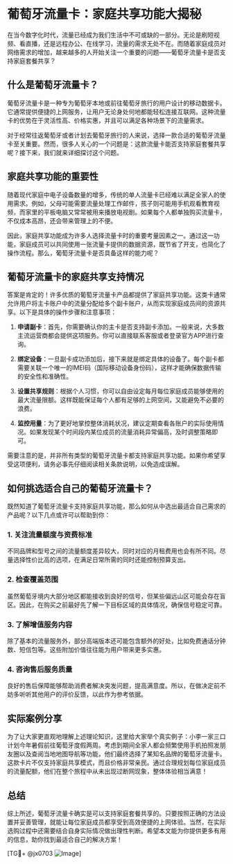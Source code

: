 # 葡萄牙流量卡：家庭共享功能大揭秘

在当今数字化时代，流量已经成为我们生活中不可或缺的一部分。无论是刷短视频、看直播，还是远程办公、在线学习，流量的需求无处不在。而随着家庭成员对网络需求的增加，越来越多的人开始关注一个重要的问题——葡萄牙流量卡是否支持家庭套餐共享？

## 什么是葡萄牙流量卡？

葡萄牙流量卡是一种专为葡萄牙本地或前往葡萄牙旅行的用户设计的移动数据卡。它通常提供便捷的上网服务，让用户无论身处何地都能轻松连接互联网。这种流量卡的优势在于灵活性高、价格实惠，并且可以满足各种场景下的流量需求。

对于经常往返葡萄牙或者计划去葡萄牙旅行的人来说，选择一款合适的葡萄牙流量卡至关重要。然而，很多人关心的一个问题是：这款流量卡能否支持家庭套餐共享呢？接下来，我们就来详细探讨这个问题。

## 家庭共享功能的重要性

随着现代家庭中电子设备数量的增多，传统的单人流量卡已经难以满足全家人的使用需求。例如，父母可能需要流量处理工作邮件，孩子则可能用手机观看教育视频，而家里的平板电脑又常常被用来播放电视剧。如果每个人都单独购买流量卡，不仅成本高昂，还会带来管理上的不便。

因此，家庭共享功能成为许多人选择流量卡时的重要考量因素之一。通过这一功能，家庭成员可以共同使用一张流量卡提供的数据资源，既节省了开支，也简化了操作流程。那么，葡萄牙流量卡是否具备这样的能力呢？

## 葡萄牙流量卡的家庭共享支持情况

答案是肯定的！许多优质的葡萄牙流量卡产品都提供了家庭共享功能。这类卡通常允许用户将主卡账户中的流量分配给多个副卡账户，从而实现家庭成员间的资源共享。以下是具体的操作步骤和注意事项：

1. **申请副卡**：首先，你需要确认你的主卡是否支持副卡添加。一般来说，大多数主流运营商都会提供这项服务。你可以直接联系客服或者登录官方APP进行查询。
   
2. **绑定设备**：一旦副卡成功添加后，接下来就是绑定具体的设备了。每个副卡都需要关联一个唯一的IMEI码（国际移动设备身份码），这样才能确保数据传输的安全性和准确性。

3. **设置共享规则**：根据个人习惯，你可以自由设定每月每位家庭成员能够使用的最大流量限额。这样既能保证每个人都有足够的上网空间，又能避免不必要的浪费。

4. **监控用量**：为了更好地掌控整体消耗状况，建议定期查看各账户的实际使用情况。如果发现某个时间段内某位成员的流量消耗异常偏高，及时调整策略即可。

需要注意的是，并非所有类型的葡萄牙流量卡都支持家庭共享功能。如果你希望享受这项便利，请务必事先仔细阅读相关条款说明，以免造成误解。

## 如何挑选适合自己的葡萄牙流量卡？

既然知道了葡萄牙流量卡支持家庭共享功能，那么如何从中选出最适合自己需求的产品呢？以下几点或许可以帮助到你：

### 1. 关注流量额度与资费标准
不同品牌和型号之间的流量额度差异较大，同时对应的月租费用也会有所不同。尽量选择性价比高的选项，在满足日常所需的同时还能控制预算支出。

### 2. 检查覆盖范围
虽然葡萄牙境内大部分地区都能接收到良好的信号，但某些偏远山区可能会存在盲区。因此，在购买之前最好先了解一下目标区域的具体情况，确保信号稳定可靠。

### 3. 了解增值服务内容
除了基本的流量服务外，部分高端版本还可能包含额外的好处，比如免费通话分钟数、短信包等。这些附加价值往往能为用户带来更多实惠。

### 4. 咨询售后服务质量
良好的售后保障能够帮助消费者解决突发问题，提高满意度。所以，在做决定前不妨多听听其他用户的评价反馈，以此作为参考依据。

## 实际案例分享

为了让大家更直观地理解上述理论知识，这里给大家举个真实例子：小李一家三口计划今年暑假前往葡萄牙度假两周。考虑到期间全家人都会频繁使用手机拍照发朋友圈以及查阅当地地图导航等功能，他们最终选择了某知名品牌的葡萄牙流量卡。这款卡片不仅支持家庭共享模式，而且价格非常亲民。通过合理规划每位家庭成员的流量配额，他们在整个旅程中从未出现过断网现象，整体体验相当满意！

## 总结

综上所述，葡萄牙流量卡确实是可以支持家庭套餐共享的。只要按照正确的方法设置并妥善管理，就能让每位家庭成员都享受到高效便捷的上网体验。当然，在实际选购过程中还需要结合自身实际情况做出理性判断。希望本文能为你提供更多有用的信息，助你找到最适合自己的解决方案！

[TG💪+ @jx0703 ![Image](https://github.com/user-attachments/assets/dbca1d08-cadb-493c-b0ec-ad6f7a83f270)]